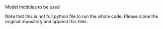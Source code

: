 Model modules to be used

Note that this is not full python file to run the whole code. Please clone the original repository and append this files.
